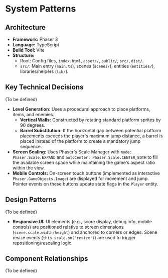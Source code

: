 # System Patterns

## Architecture

- **Framework:** Phaser 3
- **Language:** TypeScript
- **Build Tool:** Vite
- **Structure:**
  - Root: Config files, `index.html`, `assets/`, `public/`, `src/`, `dist/`.
  - `src/`: Main entry (`main.ts`), scenes (`scenes/`), entities (`entities/`), libraries/helpers (`lib/`).

## Key Technical Decisions

(To be defined)

- **Level Generation:** Uses a procedural approach to place platforms, items, and enemies.
  - **Vertical Walls:** Constructed by rotating standard platform sprites by 90 degrees.
  - **Barrel Substitution:** If the horizontal gap between potential platform placements exceeds the player's maximum jump distance, a barrel is placed instead of the platform to create a mandatory jump sequence.
- **Screen Scaling:** Uses Phaser's Scale Manager with `mode: Phaser.Scale.EXPAND` and `autoCenter: Phaser.Scale.CENTER_BOTH` to fill the available screen space while maintaining the game's aspect ratio within the view.
- **Mobile Controls:** On-screen touch buttons (implemented as interactive `Phaser.GameObjects.Image`) are displayed for movement and jump. Pointer events on these buttons update state flags in the `Player` entity.

## Design Patterns

(To be defined)

- **Responsive UI:** UI elements (e.g., score display, debug info, mobile controls) are positioned relative to screen dimensions (`scene.scale.width/height`) and anchored to corners or edges. Scene resize events (`this.scale.on('resize')`) are used to trigger repositioning/rescaling logic.

## Component Relationships

(To be defined)
